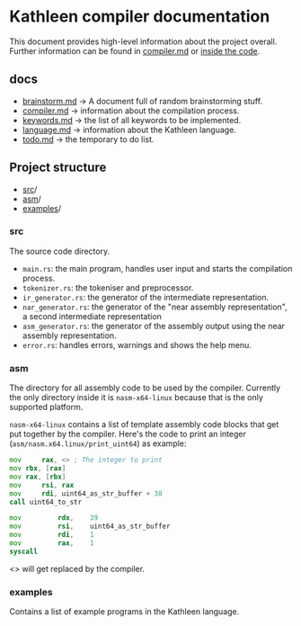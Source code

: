 # Kathleen compiler documentation

This document provides high-level information about the project overall. Further information can be found in [compiler.md](compiler.md) or [inside the code](../src/main.rs).

## docs

- [brainstorm.md](brainstorm.md) -> A document full of random brainstorming stuff.
- [compiler.md](compiler.md) -> information about the compilation process.
- [keywords.md](keywords.md) -> the list of all keywords to be implemented.
- [language.md](language.md) -> information about the Kathleen language.
- [todo.md](todo.md) -> the temporary to do list.

## Project structure

- [src](#src)/
- [asm](#asm)/
- [examples](#examples)/

### src

The source code directory.

- `main.rs`: the main program, handles user input and starts 
the compilation process.
- `tokenizer.rs`: the tokeniser and preprocessor.
- `ir_generator.rs`: the generator of the intermediate representation.
- `nar_generator.rs`: the generator of the "near assembly representation", a second intermediate representation
- `asm_generator.rs`: the generator of the assembly output using the near assembly representation.
- `error.rs`: handles errors, warnings and shows the help menu.

### asm

The directory for all assembly code to be used by the compiler. Currently the only directory inside it is `nasm-x64-linux` because that is the only supported platform.

`nasm-x64-linux` contains a list of template assembly code blocks that get put together by the compiler. Here's the code to print an integer (`asm/nasm.x64.linux/print_uint64`) as example:
```asm
mov     rax, <> ; The integer to print
mov rbx, [rax]
mov rax, [rbx]
mov     rsi, rax
mov     rdi, uint64_as_str_buffer + 38
call uint64_to_str

mov         rdx,    39
mov         rsi,    uint64_as_str_buffer
mov         rdi,    1
mov         rax,    1
syscall
```
<> will get replaced by the compiler.

### examples

Contains a list of example programs in the Kathleen language.
